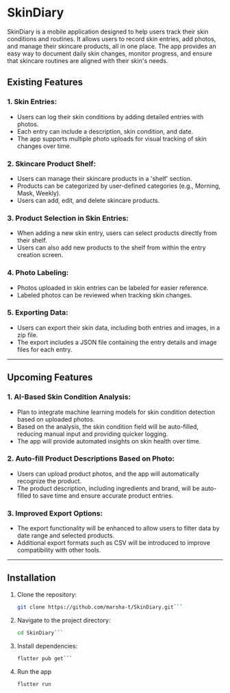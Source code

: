 # SkinDiary

SkinDiary is a mobile application designed to help users track their skin conditions and routines. It allows users to record skin entries, add photos, and manage their skincare products, all in one place. The app provides an easy way to document daily skin changes, monitor progress, and ensure that skincare routines are aligned with their skin's needs.

## Existing Features

### 1. **Skin Entries**:
   - Users can log their skin conditions by adding detailed entries with photos.
   - Each entry can include a description, skin condition, and date.
   - The app supports multiple photo uploads for visual tracking of skin changes over time.

### 2. **Skincare Product Shelf**:
   - Users can manage their skincare products in a 'shelf' section.
   - Products can be categorized by user-defined categories (e.g., Morning, Mask, Weekly).
   - Users can add, edit, and delete skincare products.

### 3. **Product Selection in Skin Entries**:
   - When adding a new skin entry, users can select products directly from their shelf.
   - Users can also add new products to the shelf from within the entry creation screen.

### 4. **Photo Labeling**:
   - Photos uploaded in skin entries can be labeled for easier reference.
   - Labeled photos can be reviewed when tracking skin changes.

### 5. **Exporting Data**:
   - Users can export their skin data, including both entries and images, in a zip file.
   - The export includes a JSON file containing the entry details and image files for each entry.

---

## Upcoming Features

### 1. **AI-Based Skin Condition Analysis**:
   - Plan to integrate machine learning models for skin condition detection based on uploaded photos.
   - Based on the analysis, the skin condition field will be auto-filled, reducing manual input and providing quicker logging.
   - The app will provide automated insights on skin health over time.

### 2. **Auto-fill Product Descriptions Based on Photo**:
   - Users can upload product photos, and the app will automatically recognize the product.
   - The product description, including ingredients and brand, will be auto-filled to save time and ensure accurate product entries.

### 3. **Improved Export Options**:
   - The export functionality will be enhanced to allow users to filter data by date range and selected products.
   - Additional export formats such as CSV will be introduced to improve compatibility with other tools.

---

## Installation

1. Clone the repository:
   ```bash
   git clone https://github.com/marsha-t/SkinDiary.git```

2. Navigate to the project directory:
   ```bash
   cd SkinDiary```

3. Install dependencies:
   ```bash
   flutter pub get```
4. Run the app
   ```bash
   flutter run
   ```
